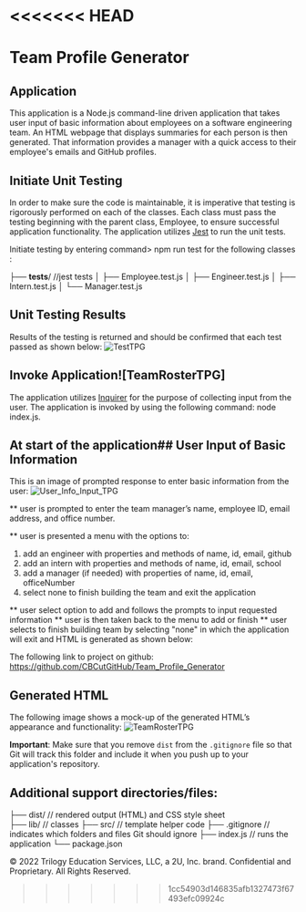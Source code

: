 <<<<<<< HEAD
=======
# Team Profile Generator

## Application

This application is a Node.js command-line driven application that takes user input of basic information about employees on a software engineering team. An HTML webpage that displays summaries for each person is then generated. That information provides a manager with a quick access to their employee's emails and GitHub profiles.

## Initiate Unit Testing

In order to make sure the code is maintainable, it is imperative that testing is rigorously performed on each of the classes. Each class must pass the testing beginning with the parent class, Employee, to ensure successful application functionality. The application utilizes [Jest](https://www.npmjs.com/package/jest) to run the unit tests.

Initiate testing by entering command> npm run test for the following classes :

├── __tests__/             //jest tests
│   ├── Employee.test.js
│   ├── Engineer.test.js
│   ├── Intern.test.js
│   └── Manager.test.js

## Unit Testing Results

Results of the testing is returned and should be confirmed that each test passed as shown below: 
![TestTPG](https://user-images.githubusercontent.com/95545346/156263648-4b4c46cb-d95f-41fd-9ef5-9a2ac66b73f0.PNG)

## Invoke Application![TeamRosterTPG]

The application utilizes [Inquirer](https://www.npmjs.com/package/inquirer) for the purpose of collecting input from the user. The application is invoked by using the following command: node index.js.

## At start of the application## User Input of Basic Information

This is an image of prompted response to enter basic information from the user:
![User_Info_Input_TPG](https://user-images.githubusercontent.com/95545346/156264139-960c3cd6-7968-48f9-9610-569d289c1acb.PNG)


** user is prompted to enter the team manager’s name, employee ID, email address, and office number.

** user is presented a menu with the options to:
  1. add an engineer with properties and methods of name, id, email, github 
  2. add an intern with properties and methods of name, id, email, school
  3. add a manager (if needed) with properties of name, id, email, officeNumber
  4. select none to finish building the team and exit the application

** user select option to add and follows the prompts to input requested information
** user is then taken back to the menu to add or finish
** user selects to finish building team by selecting "none" in which the application will exit and HTML is generated as shown below:

The following link to project on github: https://github.com/CBCutGitHub/Team_Profile_Generator

## Generated HTML

The following image shows a mock-up of the generated HTML’s appearance and functionality:
![TeamRosterTPG](https://user-images.githubusercontent.com/95545346/156263476-020c6fee-eca0-48cd-bfa6-dc4e966c88b4.PNG)


 **Important**: Make sure that you remove `dist` from the `.gitignore` file so that Git will track this folder and include it when you push up to your application's repository.

## Additional support directories/files:

├── dist/                  // rendered output (HTML) and CSS style sheet      
├── lib/                   // classes
├── src/                   // template helper code 
├── .gitignore             // indicates which folders and files Git should ignore
├── index.js               // runs the application
└── package.json           




© 2022 Trilogy Education Services, LLC, a 2U, Inc. brand. Confidential and Proprietary. All Rights Reserved.
>>>>>>> 1cc54903d146835afb1327473f67493efc09924c
